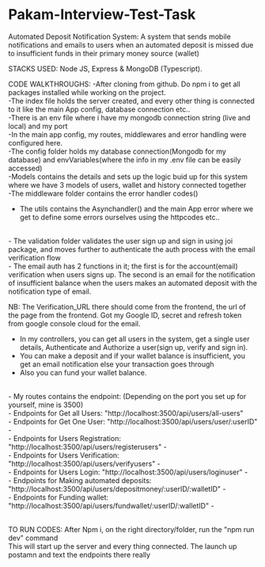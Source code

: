 # Pakam-Interview-Test-Task
Automated Deposit Notification System: A system that  sends mobile notifications and emails to users when an automated deposit is missed due to  insufficient funds in their primary money source (wallet)

STACKS USED: Node JS, Express & MongoDB (Typescript).

CODE WALKTHROUGHS:
-After cloning from github. Do npm i to get all packages installed while working on the project.
<br/>
-The index file holds the server created, and every other thing is connected to it like the main App config, database connection etc..
<br/>
-There is an env file where i have my mongodb connection string (live and local) and my port
<br/>
-In the main app config, my routes, middlewares and error handling were configured here.
<br/>
-The config folder holds my database connection(Mongodb for my database) and envVariables(where the info in my .env file can be easily accessed)
<br/>
-Models contains the details and sets up the logic buid up for this system where we have 3 models of users, wallet and history connected together
<br/>
-The middleware folder contains the error handler codes()
<br/>
- The utils contains the Asynchandler() and the main App error where we get to define some errors ourselves using the httpcodes etc..
<br/>
- The validation folder validates the user sign up and sign in using joi package, and moves further to authenticate the auth process with the email verification flow
<br/>
- The email auth has 2 functions in it; the first is for the account(email) verification when users signs up. The second is an email for the notification of insufficient balance when the users makes an automated deposit
 with the notification type of email.

  NB: The Verification_URL there should come from the frontend, the url of the page from the frontend. Got my Google ID, secret and refresh token from google console cloud for the email.
<br/>
- In my controllers, you can get all users in the system, get a single user details, Authenticate and Authorize a user(sign up, verify and sign in).
- You can make a deposit and if your wallet balance is insufficient, you get an email notification else your transaction goes through
- Also you can fund your wallet balance.
<br/>
- My routes contains the endpoint:
  (Depending on the port you set up for yourself, mine is 3500)
    <br/>
- Endpoints for Get all Users: "http://localhost:3500/api/users/all-users"
  <br/>
- Endpoints for Get One User: "http://localhost:3500/api/users/user/:userID"
-   <br/>
- Endpoints for Users Registration: "http://localhost:3500/api/users/registerusers"
-   <br/>
- Endpoints for Users Verification: "http://localhost:3500/api/users/verifyusers"
-   <br/>
- Endpoints for Users Login: "http://localhost:3500/api/users/loginuser"
-   <br/>
- Endpoints for Making automated deposits: "http://localhost:3500/api/users/depositmoney/:userID/:walletID"
-   <br/>
- Endpoints for Funding wallet: "http://localhost:3500/api/users/fundwallet/:userID/:walletID"
-   <br/>
<br/>

TO RUN CODES:
After Npm i, on the right directory/folder, run the "npm run dev" command
<br/>
This will start up the server and every thing connected.
The launch up postamn and text the endpoints there really
